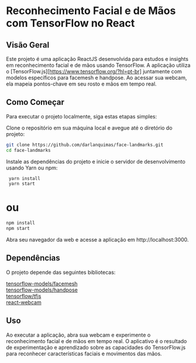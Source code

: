 # Reconhecimento Facial e de Mãos com TensorFlow no React

## Visão Geral

Este projeto é uma aplicação ReactJS desenvolvida para estudos e insights em reconhecimento facial e de mãos usando TensorFlow. A aplicação utiliza o [TensorFlow.js][https://www.tensorflow.org/?hl=pt-br] juntamente com modelos específicos para facemesh e handpose. Ao acessar sua webcam, ela mapeia pontos-chave em seu rosto e mãos em tempo real.

## Como Começar

Para executar o projeto localmente, siga estas etapas simples:

Clone o repositório em sua máquina local e avegue até o diretório do projeto:

```bash
git clone https://github.com/darlanquimas/face-landmarks.git
cd face-landmarks
```

Instale as dependências do projeto e inicie o servidor de desenvolvimento usando Yarn ou npm:

```bash
 yarn install
 yarn start
```

# ou

```bash
npm install
npm start
```

Abra seu navegador da web e acesse a aplicação em http://localhost:3000.

## Dependências

O projeto depende das seguintes bibliotecas:

[tensorflow-models/facemesh](https://github.com/tensorflow/tfjs-models/tree/master/face-landmarks-detection)<br>
[tensorflow-models/handpose](https://github.com/tensorflow/tfjs-models/blob/master/handpose/README.md)<br>
[tensorflow/tfjs](https://www.npmjs.com/package/@tensorflow/tfjs)<br>
[react-webcam](https://www.npmjs.com/package/react-webcam)<br>

## Uso

Ao executar a aplicação, abra sua webcam e experimente o reconhecimento facial e de mãos em tempo real. O aplicativo é o resultado de experimentação e aprendizado sobre as capacidades do TensorFlow.js para reconhecer características faciais e movimentos das mãos.
